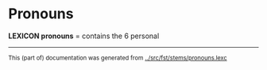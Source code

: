 # Pronouns

**LEXICON pronouns** = contains the 6 personal

* * *
<small>This (part of) documentation was generated from [../src/fst/stems/pronouns.lexc](http://github.com/giellalt/lang-vep/blob/main/../src/fst/stems/pronouns.lexc)</small>